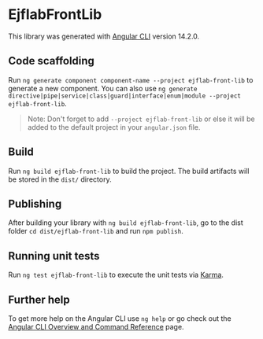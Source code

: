 # EjflabFrontLib

This library was generated with [Angular CLI](https://github.com/angular/angular-cli) version 14.2.0.

## Code scaffolding

Run `ng generate component component-name --project ejflab-front-lib` to generate a new component. You can also use `ng generate directive|pipe|service|class|guard|interface|enum|module --project ejflab-front-lib`.
> Note: Don't forget to add `--project ejflab-front-lib` or else it will be added to the default project in your `angular.json` file. 

## Build

Run `ng build ejflab-front-lib` to build the project. The build artifacts will be stored in the `dist/` directory.

## Publishing

After building your library with `ng build ejflab-front-lib`, go to the dist folder `cd dist/ejflab-front-lib` and run `npm publish`.

## Running unit tests

Run `ng test ejflab-front-lib` to execute the unit tests via [Karma](https://karma-runner.github.io).

## Further help

To get more help on the Angular CLI use `ng help` or go check out the [Angular CLI Overview and Command Reference](https://angular.io/cli) page.
